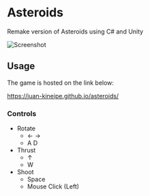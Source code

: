 # Asteroids
Remake version of Asteroids using C# and Unity

![Screenshot](https://github.com/Juan-Kineipe/asteroids/blob/master/screenshot.png?raw=true)

## Usage
The game is hosted on the link below:

https://juan-kineipe.github.io/asteroids/

### Controls
- Rotate
  - ← →
  - A D
- Thrust
  - ↑
  - W
- Shoot
  - Space
  - Mouse Click (Left)
